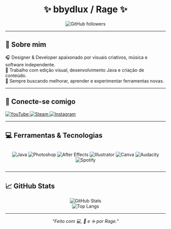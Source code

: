 <h1 align="center">✨ bbydlux / Rage ✨</h1>

<p align="center">
  <img src="https://img.shields.io/github/followers/bbydlux.svg?style=social&label=Follow" alt="GitHub followers">
</p>

---

## 🎯 Sobre mim

🎧 Designer & Developer apaixonado por visuais criativos, música e software independente.<br/>
🎨 Trabalho com edição visual, desenvolvimento Java e criação de conteúdo.<br/>
🔧 Sempre buscando melhorar, aprender e experimentar ferramentas novas.

---

## 🔗 Conecte-se comigo

<p align="left">
  <a href="https://www.youtube.com/channel/UCShSeONE08BE3c2Vw_F2hlA" target="_blank">
    <img src="https://img.shields.io/badge/YouTube-FF0000?style=for-the-badge&logo=youtube&logoColor=white" alt="YouTube"/>
  </a>
  <a href="https://steamcommunity.com/id/wordaddy/" target="_blank">
    <img src="https://img.shields.io/badge/Steam-000000?style=for-the-badge&logo=steam&logoColor=white" alt="Steam"/>
  </a>
  <a href="https://instagram.com/bbydlux" target="_blank">
    <img src="https://img.shields.io/badge/Instagram-E4405F?style=for-the-badge&logo=instagram&logoColor=white" alt="Instagram"/>
  </a>
</p>

---

## 💻 Ferramentas & Tecnologias

<div align="center" style="display: flex; flex-wrap: wrap; gap: 12px;">
  
![Java](https://img.shields.io/badge/Java-ED8B00?style=for-the-badge&logo=openjdk&logoColor=white)
![Photoshop](https://img.shields.io/badge/Adobe%20Photoshop-31A8FF?style=for-the-badge&logo=Adobe%20Photoshop&logoColor=black)
![After Effects](https://img.shields.io/badge/Adobe%20After%20Effects-CF96FD?style=for-the-badge&logo=adobe%20after%20effects&logoColor=393665)
![Illustrator](https://img.shields.io/badge/Adobe%20Illustrator-FF9A00?style=for-the-badge&logo=adobe%20illustrator&logoColor=white)
![Canva](https://img.shields.io/badge/Canva-00C4CC?style=for-the-badge&logo=canva&logoColor=white)
![Audacity](https://img.shields.io/badge/Audacity-0000CC?style=for-the-badge&logo=audacity&logoColor=white)
![Spotify](https://img.shields.io/badge/Spotify-1ED760?style=for-the-badge&logo=spotify&logoColor=white)

</div>

---

## 📈 GitHub Stats

<p align="center">
  <img src="https://github-readme-stats.vercel.app/api?username=bbydlux&show_icons=true&theme=tokyonight" alt="GitHub Stats" />
  <br />
  <img src="https://github-readme-stats.vercel.app/api/top-langs/?username=bbydlux&layout=compact&theme=tokyonight" alt="Top Langs" />
</p>

---

<p align="center">
  <i>“Feito com 💻, 🎵 e ☕ por Rage.”</i>
</p>

